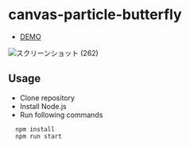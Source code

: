 # canvas-particle-butterfly

* <a href="https://hisamikurita.github.io/canvas-particle-butterfly/dist/">DEMO</a>

![スクリーンショット (262)](https://user-images.githubusercontent.com/47776346/82429256-914a7700-9ac6-11ea-9291-53300fe3c581.png)

## Usage
* Clone repository<br>
* Install Node.js<br>
* Run following commands<br>
```
  npm install  
  npm run start  
```
